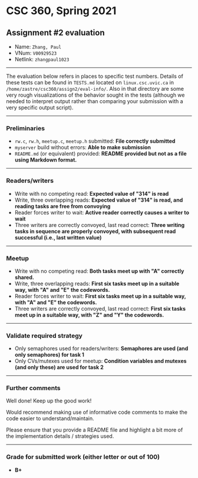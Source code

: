 
# CSC 360, Spring 2021
## Assignment #2 evaluation

* Name: `Zhang, Paul`
* VNum: `V00929523`
* Netlink: `zhangpaul1023`

---

The evaluation below refers in places to specific test numbers.
Details of these tests can be found in `TESTS.md` located on
`linux.csc.uvic.ca` in `/home/zastre/csc360/assign2/eval-info/`. Also
in that directory are some very rough visualizations of the behavior
sought in the tests (although we needed to interpret output rather
than comparing your submission with a very specific output script).


---
### Preliminaries

* `rw.c`, `rw.h`, `meetup.c`, `meetup.h` submitted: **File correctly submitted**
* `myserver` build without errors: **Able to make submission**
* `README.md` (or equivalent) provided: **README provided but not as a file using Markdown format.**

---
### Readers/writers
* Write with no competing read: **Expected value of "314" is read**
* Write, three overlapping reads: **Expected value of "314" is read, and reading tasks are free from convoying**
* Reader forces writer to wait: **Active reader correctly causes a writer to wait**
* Three writers are correctly convoyed, last read correct: **Three writing tasks in sequence are properly convoyed, with subsequent read successful (i.e., last written value)**

---
### Meetup
* Write with no competing read: **Both tasks meet up with "A" correctly shared.**
* Write, three overlapping reads: **First six tasks meet up in a suitable way, with "A" and "E" the codewords.**
* Reader forces writer to wait: **First six tasks meet up in a suitable way, with "A" and "E" the codewords.**
* Three writers are correctly convoyed, last read correct: **First six tasks meet up in a suitable way, with "Z" and "Y" the codewords.**

---
### Validate required strategy
* Only semaphores used for readers/writers: **Semaphores are used (and only semaphores) for task 1**
* Only CVs/mutexes used for meetup: **Condition variables and mutexes (and only these) are used for task 2**

---
### Further comments
Well done! Keep up the good work!

Would recommend making use of informative code comments to make the code easier to understand/maintain.

Please ensure that you provide a README file and  highlight a bit more of the implementation details / strategies used.

---
### Grade for submitted work (either letter or out of 100)
* **B+**


